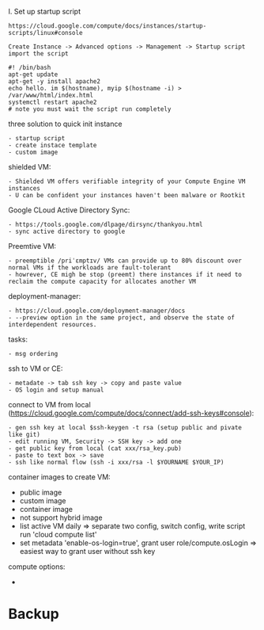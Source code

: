 I. Set up startup script

    https://cloud.google.com/compute/docs/instances/startup-scripts/linux#console
        
    Create Instance -> Advanced options -> Management -> Startup script
    import the script

    #! /bin/bash
    apt-get update
    apt-get -y install apache2
    echo hello. im $(hostname), myip $(hostname -i) > /var/www/html/index.html
    systemctl restart apache2
    # note you must wait the script run completely

three solution to quick init instance

    - startup script
    - create instace template
    - custom image

shielded VM:

    - Shielded VM offers verifiable integrity of your Compute Engine VM instances
    - U can be confident your instances haven't been malware or Rootkit

Google CLoud Active Directory Sync:

    - https://tools.google.com/dlpage/dirsync/thankyou.html
    - sync active directory to google

Preemtive VM:

    - preemptible /priˈɛmptɪv/ VMs can provide up to 80% discount over normal VMs if the workloads are fault-tolerant
    - howrever, CE migh be stop (preemt) there instances if it need to reclaim the compute capacity for allocates another VM

deployment-manager:

    - https://cloud.google.com/deployment-manager/docs
    - --preview option in the same project, and observe the state of interdependent resources.
   
tasks:
    
    - msg ordering

ssh to VM or CE:

    - metadate -> tab ssh key -> copy and paste value
    - OS login and setup manual

connect to VM from local (https://cloud.google.com/compute/docs/connect/add-ssh-keys#console):
    
    - gen ssh key at local $ssh-keygen -t rsa (setup public and pivate like git)
    - edit running VM, Security -> SSH key -> add one
    - get public key from local (cat xxx/rsa_key.pub)
    - paste to text box -> save
    - ssh like normal flow (ssh -i xxx/rsa -l $YOURNAME $YOUR_IP)

container images to create VM:

  - public image
  - custom image
  - container image
  - not support hybrid image
  - list active VM daily => separate two config, switch config, write script run 'cloud compute list'
  - set metadata 'enable-os-login=true', grant user role/compute.osLogin => easiest way to grant user without ssh key

compute options:

  -  

# Backup
